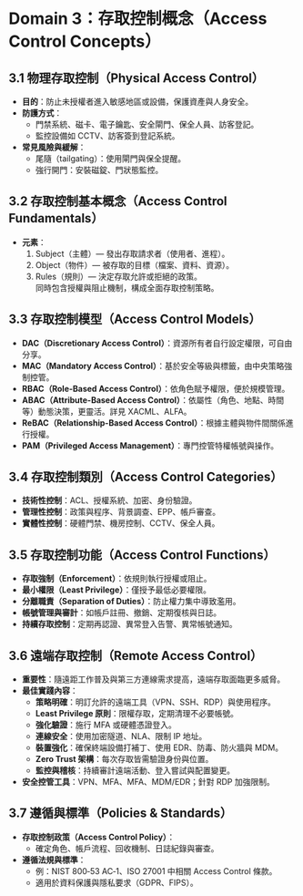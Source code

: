 # Domain 3：存取控制概念（Access Control Concepts）

## 3.1 物理存取控制（Physical Access Control）

- **目的**：防止未授權者進入敏感地區或設備，保護資產與人身安全。
- **防護方式**：
  - 門禁系統、磁卡、電子鑰匙、安全閘門、保全人員、訪客登記。
  - 監控設備如 CCTV、訪客簽到登記系統。
- **常見風險與緩解**：
  - 尾隨（tailgating）：使用閘門與保全提醒。
  - 強行開門：安裝磁錠、門狀態監控。

## 3.2 存取控制基本概念（Access Control Fundamentals）

- **元素**：
  1. Subject（主體）— 發出存取請求者（使用者、進程）。
  2. Object（物件）— 被存取的目標（檔案、資料、資源）。
  3. Rules（規則）— 決定存取允許或拒絕的政策。  
  同時包含授權與阻止機制，構成全面存取控制策略。

## 3.3 存取控制模型（Access Control Models）

- **DAC（Discretionary Access Control）**：資源所有者自行設定權限，可自由分享。
- **MAC（Mandatory Access Control）**：基於安全等級與標籤，由中央策略強制控管。
- **RBAC（Role-Based Access Control）**：依角色賦予權限，便於規模管理。
- **ABAC（Attribute-Based Access Control）**：依屬性（角色、地點、時間等）動態決策，更靈活。詳見 XACML、ALFA。
- **ReBAC（Relationship-Based Access Control）**：根據主體與物件間關係進行授權。
- **PAM（Privileged Access Management）**：專門控管特權帳號與操作。

## 3.4 存取控制類別（Access Control Categories）

- **技術性控制**：ACL、授權系統、加密、身份驗證。
- **管理性控制**：政策與程序、背景調查、EPP、帳戶審查。
- **實體性控制**：硬體門禁、機房控制、CCTV、保全人員。

## 3.5 存取控制功能（Access Control Functions）

- **存取強制（Enforcement）**：依規則執行授權或阻止。
- **最小權限（Least Privilege）**：僅授予最低必要權限。
- **分離職責（Separation of Duties）**：防止權力集中導致濫用。
- **帳號管理與審計**：如帳戶註冊、撤銷、定期復核與日誌。
- **持續存取控制**：定期再認證、異常登入告警、異常帳號通知。

## 3.6 遠端存取控制（Remote Access Control）

- **重要性**：隨遠距工作普及與第三方連線需求提高，遠端存取面臨更多威脅。
- **最佳實踐內容**：
  - **策略明確**：明訂允許的遠端工具（VPN、SSH、RDP）與使用程序。
  - **Least Privilege 原則**：限權存取，定期清理不必要帳號。
  - **強化驗證**：施行 MFA 或硬體憑證登入。
  - **連線安全**：使用加密隧道、NLA、限制 IP 地址。
  - **裝置強化**：確保終端設備打補丁、使用 EDR、防毒、防火牆與 MDM。
  - **Zero Trust 架構**：每次存取皆需驗證身份與位置。
  - **監控與稽核**：持續審計遠端活動、登入嘗試與配置變更。
- **安全控管工具**：VPN、MFA、MFA、MDM/EDR；針對 RDP 加強限制。

## 3.7 遵循與標準（Policies & Standards）

- **存取控制政策（Access Control Policy）**：
  - 確定角色、帳戶流程、回收機制、日誌紀錄與審查。
- **遵循法規與標準**：
  - 例：NIST 800‑53 AC‑1、ISO 27001 中相關 Access Control 條款。
  - 適用於資料保護與隱私要求（GDPR、FIPS）。
